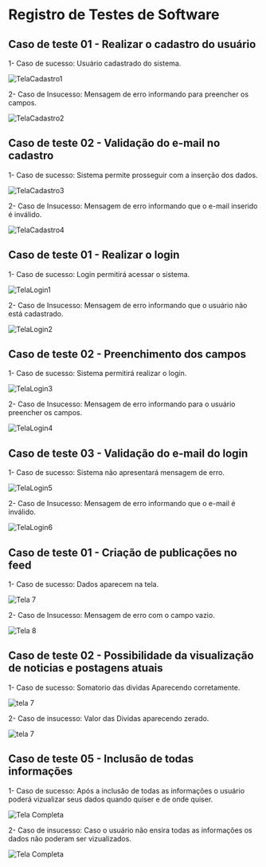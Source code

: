 # Registro de Testes de Software

## Caso de teste 01 - Realizar o cadastro do usuário

1- Caso de sucesso: Usuário cadastrado do sistema.

![TelaCadastro1](img/TesteCadastro1.png)

2- Caso de Insucesso: Mensagem de erro informando para preencher os campos.

![TelaCadastro2](img/TelaCadastro2.png)

## Caso de teste 02 - Validação do e-mail no cadastro

1- Caso de sucesso: Sistema permite prosseguir com a inserção dos dados.

![TelaCadastro3](img/TelaCadastro3.png)

2- Caso de Insucesso: Mensagem de erro informando que o e-mail inserido é inválido.

![TelaCadastro4](img/TesteCadastro4.png)

## Caso de teste 01 - Realizar o login

1- Caso de sucesso: Login permitirá acessar o sistema.

![TelaLogin1](img/TesteLogin1.png)

2- Caso de Insucesso: Mensagem de erro informando que o usuário não está cadastrado.

![TelaLogin2](img/TesteLogin2.png)

## Caso de teste 02 - Preenchimento dos campos

1- Caso de sucesso: Sistema permitirá realizar o login.

![TelaLogin3](img/TesteLogin3.png)

2- Caso de Insucesso: Mensagem de erro informando para o usuário preencher os campos.

![TelaLogin4](img/TesteLogin4.png)

## Caso de teste 03 - Validação do e-mail do login

1- Caso de sucesso: Sistema não apresentará mensagem de erro.

![TelaLogin5](img/TesteLogin5.png)

2- Caso de Insucesso: Mensagem de erro informando que o e-mail é inválido.

![TelaLogin6](img/TesteLogin6.png)

## Caso de teste 01 - Criação de publicações no feed

1- Caso de sucesso: Dados aparecem na tela.

![Tela 7](img/caso_de_sucesso_telaDeDespesas.png)

2- Caso de Insucesso: Mensagem de erro com o campo vazio.

![Tela 8](img/caso_de_insucesso_tela_de_despesas.png)


## Caso de teste 02 - Possibilidade da visualização de noticias e postagens atuais

1- Caso de sucesso: Somatorio das dividas Aparecendo corretamente.

![tela 7](img/caso%20sucesso%20teste03.png)

2- Caso de insucesso: Valor das Dividas aparecendo zerado.

![tela 7](img/caso%20insucesso%20teste%2003.png) 


## Caso de teste 05 - Inclusão de todas informações

1- Caso de sucesso: Após a inclusão de todas as informações o usuário poderá vizualizar seus dados quando quiser e de onde quiser.

![Tela Completa](img/funcionalidade.incuir.jpg)

2- Caso de insucesso: Caso o usuário não ensira todas as informações os dados não poderam ser vizualizados.

![Tela Completa](img/tela.extratos.jpg)
